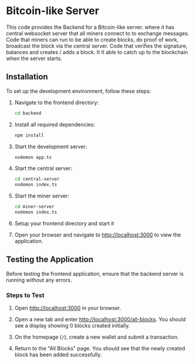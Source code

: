 # Bitcoin-like Server

This code provides the Backend for a Bitcoin-like server. where it has  central websocket server that all miners connect to to exchange messages. Code that miners can run to be able to create blocks, do proof of work, broadcast the block via the central server. Code that verifies the signature, balances and creates / adds a block. It It able to catch up to the blockchain when the server starts.
## Installation

To set up the development environment, follow these steps:

1. Navigate to the frontend directory:
    ```bash
    cd backend
    ```

2. Install all required dependencies:
    ```bash
   npm install
    ```

3. Start the development server:
    ```bash
    nodemon app.ts
    ```
4. Start the central server:
    ```bash
    cd central-server
    nodemon index.ts    
    ```

5. Start the miner server:
    ```bash
    cd miner-server
    nodemon index.ts    
    ```

6. Setup your frontend directory and start it

7. Open your browser and navigate to [http://localhost:3000](http://localhost:3000) to view the application.

## Testing the Application

Before testing the frontend application, ensure that the backend server is running without any errors.

### Steps to Test

1. Open [http://localhost:3000](http://localhost:3000) in your browser.

2. Open a new tab and enter [http://localhost:3000/all-blocks](http://localhost:3000/all-blocks). You should see a display showing 0 blocks created initially.

3. On the homepage (`/`), create a new wallet and submit a transaction.

4. Return to the "All Blocks" page. You should see that the newly created block has been added successfully.

##